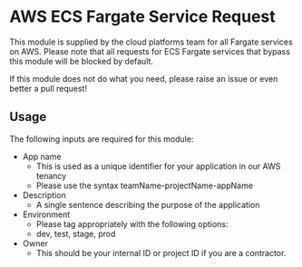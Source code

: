 # AWS ECS Fargate Service Request

This module is supplied by the cloud platforms team for all Fargate services on AWS.
Please note that all requests for ECS Fargate services that bypass this module will be blocked by default.

If this module does not do what you need, please raise an issue or even better a pull request!

## Usage

The following inputs are required for this module:
- App name
    - This is used as a unique identifier for your application in our AWS tenancy
    - Please use the syntax teamName-projectName-appName
- Description
    - A single sentence describing the purpose of the application
- Environment
    - Please tag appropriately with the following options:
    - dev, test, stage, prod
- Owner
    - This should be your internal ID or project ID if you are a contractor.